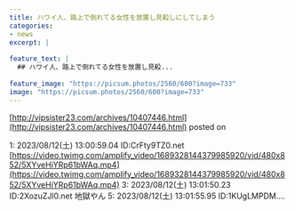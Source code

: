 ```yaml
---
title: ハワイ人、路上で倒れてる女性を放置し見殺しにしてしまう
categories:
- news
excerpt: |
  
feature_text: |
  ## ハワイ人、路上で倒れてる女性を放置し見殺...
  
feature_image: "https://picsum.photos/2560/600?image=733"
image: "https://picsum.photos/2560/600?image=733"
---
```


[http://vipsister23.com/archives/10407446.html](http://vipsister23.com/archives/10407446.html)
posted on 

<!--more-->

1: 2023/08/12(土) 13:00:59.04 ID:CrFty9TZ0.net [https://video.twimg.com/amplify_video/1689328144379985920/vid/480x852/5XYveHiYRp61bWAq.mp4](https://video.twimg.com/amplify_video/1689328144379985920/vid/480x852/5XYveHiYRp61bWAq.mp4) 3: 2023/08/12(土) 13:01:50.23 ID:2XozuZJl0.net 地獄やん 5: 2023/08/12(土) 13:01:55.95 ID:1KUgLMPDM....
